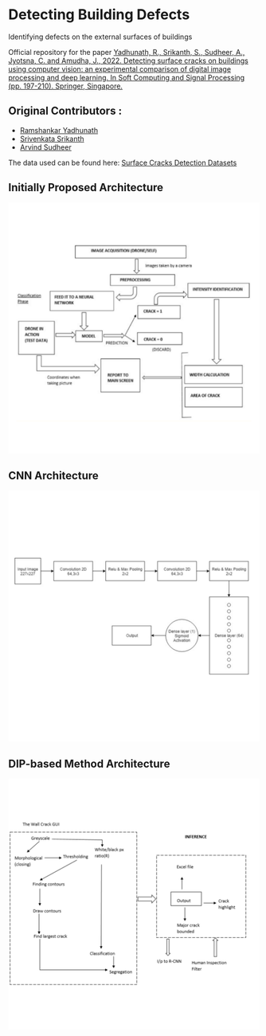 # Detecting Building Defects
Identifying defects on the external surfaces of buildings

Official repository for the paper [Yadhunath, R., Srikanth, S., Sudheer, A., Jyotsna, C. and Amudha, J., 2022. Detecting surface cracks on buildings using computer vision: an experimental comparison of digital image processing and deep learning. In Soft Computing and Signal Processing (pp. 197-210). Springer, Singapore.](https://link.springer.com/chapter/10.1007/978-981-16-1249-7_20)

## Original Contributors :
* <a href="https://github.com/ry05">Ramshankar Yadhunath</a>
* <a href="https://github.com/skth5199">Srivenkata Srikanth</a>
* <a href="#">Arvind Sudheer</a>

The data used can be found here: [Surface Cracks Detection Datasets](https://github.com/skth5199/Surface-Cracks-Detection-Data)

## Initially Proposed Architecture
![](images/Initially%20Proposed%20Architecture.png)

## CNN Architecture
![](images/CNN%20Architecture.png)

## DIP-based Method Architecture
![](images/DIP-based%20approach%20method.png)
